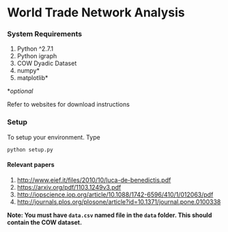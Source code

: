 World Trade Network Analysis
============================

### System Requirements

1. Python ^2.7.1
2. Python igraph
3. COW Dyadic Dataset
4. numpy*
5. matplotlib*

**optional*

Refer to websites for download instructions

### Setup

To setup your environment. Type

```shell
python setup.py
```

#### Relevant papers
1. http://www.eief.it/files/2010/10/luca-de-benedictis.pdf
2. https://arxiv.org/pdf/1103.1249v3.pdf
3. http://iopscience.iop.org/article/10.1088/1742-6596/410/1/012063/pdf
4. http://journals.plos.org/plosone/article?id=10.1371/journal.pone.0100338

**Note: You must have `data.csv` named file in the `data` folder. This should contain the COW dataset.**
